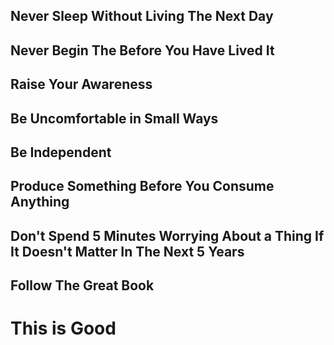 ## Never Sleep Without Living The Next Day
## Never Begin The Before You Have Lived It
## Raise Your Awareness
## Be Uncomfortable in Small Ways
## Be Independent
## Produce Something Before You Consume Anything
## Don't Spend 5 Minutes Worrying About a Thing If It Doesn't Matter In The Next 5 Years
## Follow The Great Book
# This is Good